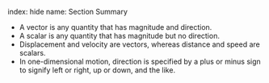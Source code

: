 index: hide
name: Section Summary

  * A vector is any quantity that has magnitude and direction.
  * A scalar is any quantity that has magnitude but no direction. 
  * Displacement and velocity are vectors, whereas distance and speed are scalars. 
  * In one-dimensional motion, direction is specified by a plus or minus sign to signify left or right, up or down, and the like.
